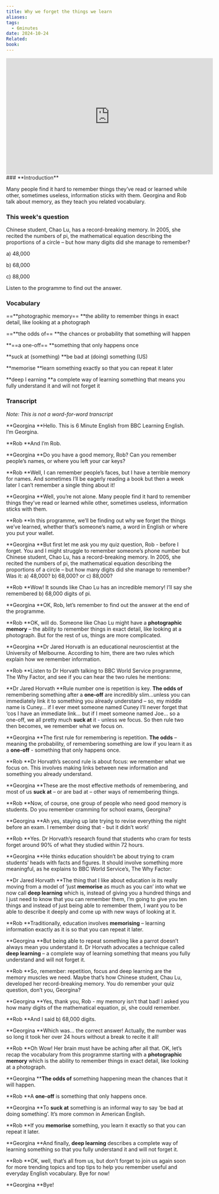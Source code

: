 ```yaml
---
title: Why we forget the things we learn
aliases: 
tags:
  - 6minutes
date: 2024-10-24
Related: 
book:
---
```


<iframe width="560" height="315" src="https://www.youtube.com/embed/1iHeeMlOsyc?si=KqX94IVAnHfMjb1p" title="YouTube video player" frameborder="0" allow="accelerometer; autoplay; clipboard-write; encrypted-media; gyroscope; picture-in-picture; web-share" referrerpolicy="strict-origin-when-cross-origin" allowfullscreen></iframe>
### **Introduction**

Many people find it hard to remember things they’ve read or learned while other, sometimes useless, information sticks with them. Georgina and Rob talk about memory, as they teach you related vocabulary.

### This week's question 

Chinese student, Chao Lu, has a record-breaking memory. In 2005, she recited the numbers of pi, the mathematical equation describing the proportions of a circle – but how many digits did she manage to remember?

a)  48,000

b)  68,000

c)  88,000

Listen to the programme to find out the answer. 

### Vocabulary

==**photographic memory==
**the ability to remember things in exact detail, like looking at a photograph

==**the odds of==
**the chances or probability that something will happen

**==a one-off==
**something that only happens once

**suck at (something)
**be bad at (doing) something (US) 

**memorise
**learn something exactly so that you can repeat it later 

**deep l
earning
**a complete way of learning something that means you fully understand it and will not forget it

### Transcript

*Note: This is not a word-for-word transcript*

**Georgina
**Hello. This is 6 Minute English from BBC Learning English. I’m Georgina.

**Rob
**And I’m Rob.

**Georgina
**Do you have a good memory, Rob? Can you remember people’s names, or where you left your car keys?

**Rob
**Well, I can remember people’s faces, but I have a terrible memory for names. And sometimes I’ll be eagerly reading a book but then a week later I can’t remember a single thing about it!

**Georgina
**Well, you’re not alone. Many people find it hard to remember things they’ve read or learned while other, sometimes useless, information sticks with them.

**Rob
**In this programme, we’ll be finding out why we forget the things we’ve learned, whether that’s someone’s name, a word in English or where you put your wallet.

**Georgina
**But first let me ask you my quiz question, Rob - before I forget. You and I might struggle to remember someone’s phone number but Chinese student, Chao Lu, has a record-breaking memory. In 2005, she recited the numbers of pi, the mathematical equation describing the proportions of a circle – but how many digits did she manage to remember? Was it:
a)  48,000?
b)  68,000? or
c)  88,000?

**Rob
**Wow! It sounds like Chao Lu has an incredible memory! I’ll say she remembered b) 68,000 digits of pi.

**Georgina
**OK, Rob, let’s remember to find out the answer at the end of the programme.

**Rob
**OK, will do. Someone like Chao Lu might have a **photographic memory** – the ability to remember things in exact detail, like looking at a photograph. But for the rest of us, things are more complicated.

**Georgina
**Dr Jared Horvath is an educational neuroscientist at the University of Melbourne. According to him, there are two rules which explain how we remember information.

**Rob
**Listen to Dr Horvath talking to BBC World Service programme, The Why Factor, and see if you can hear the two rules he mentions: 

**Dr Jared Horvath
**Rule number one is repetition is key. **The odds of** remembering something after a **one-off** are incredibly slim…unless you can immediately link it to something you already understand – so, my middle name is Cuney… if I ever meet someone named Cuney I’ll never forget that ‘cos I have an immediate link… but if I meet someone named Joe… so a one-off, we all pretty much **suck at** it - unless we focus. So then rule two then becomes, we remember what we focus on.

**Georgina
**The first rule for remembering is repetition. **The odds** – meaning the probability, of remembering something are low if you learn it as a **one-off** - something that only happens once.

**Rob
**Dr Horvath’s second rule is about focus: we remember what we focus on. This involves making links between new information and something you already understand. 

**Georgina
**These are the most effective methods of remembering, and most of us **suck at** – or are bad at – other ways of remembering things.

**Rob
**Now, of course, one group of people who need good memory is students. Do you remember cramming for school exams, Georgina?

**Georgina
**Ah yes, staying up late trying to revise everything the night before an exam. I remember doing that - but it didn’t work!

**Rob
**Yes. Dr Horvath’s research found that students who cram for tests forget around 90% of what they studied within 72 hours. 

**Georgina
**He thinks education shouldn’t be about trying to cram students’ heads with facts and figures. It should involve something more meaningful, as he explains to BBC World Service’s, The Why Factor: 

**Dr Jared Horvath
**The thing that I like about education is its really moving from a model of ‘just **memorise** as much as you can’ into what we now call **deep learning** which is, instead of giving you a hundred things and I just need to know that you can remember them, I’m going to give you ten things and instead of just being able to remember them, I want you to be able to describe it deeply and come up with new ways of looking at it.

**Rob
**Traditionally, education involves **memorising** – learning information exactly as it is so that you can repeat it later.

**Georgina
**But being able to repeat something like a parrot doesn’t always mean you understand it. Dr Horvath advocates a technique called **deep learning** – a complete way of learning something that means you fully understand and will not forget it.

**Rob
**So, remember: repetition, focus and deep learning are the memory muscles we need. Maybe that’s how Chinese student, Chau Lu, developed her record-breaking memory. You do remember your quiz question, don’t you, Georgina? 

**Georgina
**Yes, thank you, Rob - my memory isn’t that bad! I asked you how many digits of the mathematical equation, pi, she could remember.

**Rob
**And I said b) 68,000 digits.

**Georgina
**Which was… the correct answer! Actually, the number was so long it took her over 24 hours without a break to recite it all!

**Rob
**Oh Wow! Her brain must have be aching after all that. OK, let’s recap the vocabulary from this programme starting with a **photographic memory** which is the ability to remember things in exact detail, like looking at a photograph.

**Georgina
****The odds of** something happening mean the chances that it will happen.

**Rob
**A **one-off** is something that only happens once. 

**Georgina
**To **suck at** something is an informal way to say ‘be bad at doing something’. It’s more common in American English.

**Rob
**If you **memorise** something, you learn it exactly so that you can repeat it later.

**Georgina
**And finally, **deep learning** describes a complete way of learning something so that you fully understand it and will not forget it.

**Rob
**OK, well, that’s all from us, but don’t forget to join us again soon for more trending topics and top tips to help you remember useful and everyday English vocabulary. Bye for now!

**Georgina
**Bye!